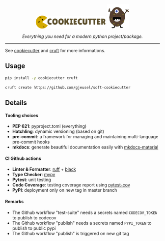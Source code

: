 <p style="flex: 1 1 0%" align="center">
  <img width="45%" src="_static/cookiecutter.svg" />
  <img height="80px" src="_static/cruft.png" />
</p>
<p align="center">
  <em> Everything you need for a modern python project/package. </em>
</p>

---

See [cookiecutter](https://github.com/audreyr/cookiecutter) and [cruft](https://github.com/cruft/cruft) for more informations.

## Usage

```bash
pip install -y cookiecutter cruft
```

```bash
cruft create https://github.com/gjeusel/soft-cookiecutter
```

## Details

#### Tooling choices

- **PEP 621**: pyproject.toml (everything)
- **Hatchling**: dynamic versioning (based on git)
- **pre-commit**: a framework for managing and maintaining multi-language pre-commit hooks
- **mkdocs**: generate beautiful documentation easily with [mkdocs-material](https://squidfunk.github.io/mkdocs-material/)

#### CI Github actions

- **Linter & Formatter**: [ruff](https://github.com/charliermarsh/ruff) + [black](https://github.com/psf/black)
- **Type Checker**: [mypy](https://github.com/python/mypy)
- **Pytest**: unit testing
- **Code Coverage**: testing coverage report using [pytest-cov](https://github.com/pytest-dev/pytest-cov)
- **PyPI**: deployment only on new tag in master branch

#### Remarks

- The Github workflow "test-suite" needs a secrets named `CODECOV_TOKEN` to publish to codecov
- The Github workflow "publish" needs a secrets named `PYPI_TOKEN` to publish to public pypi
- The Github workflow "publish" is triggered on new git tag
